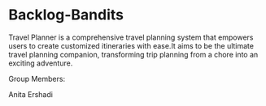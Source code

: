 # Backlog-Bandits
Travel Planner is a comprehensive travel planning system that empowers users to create customized itineraries with ease.It aims to be the ultimate travel planning companion, transforming trip planning from a chore into an exciting adventure.



Group Members: 

Anita Ershadi
